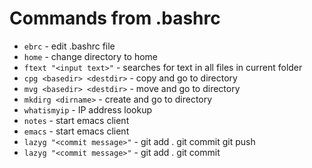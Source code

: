# Commands from .bashrc
- `ebrc` - edit .bashrc file
- `home` - change directory to home
- `ftext "<input text>"` - searches for text in all files in current folder
- `cpg <basedir> <destdir>` - copy and go to directory
- `mvg <basedir> <destdir>` - move and go to directory
- `mkdirg <dirname>` - create and go to directory
- `whatismyip` - IP address lookup
- `notes` - start emacs client
- `emacs` - start emacs client
- `lazyg "<commit message>"` - git add . git commit git push
- `lazyg "<commit message>"` - git add . git commit
